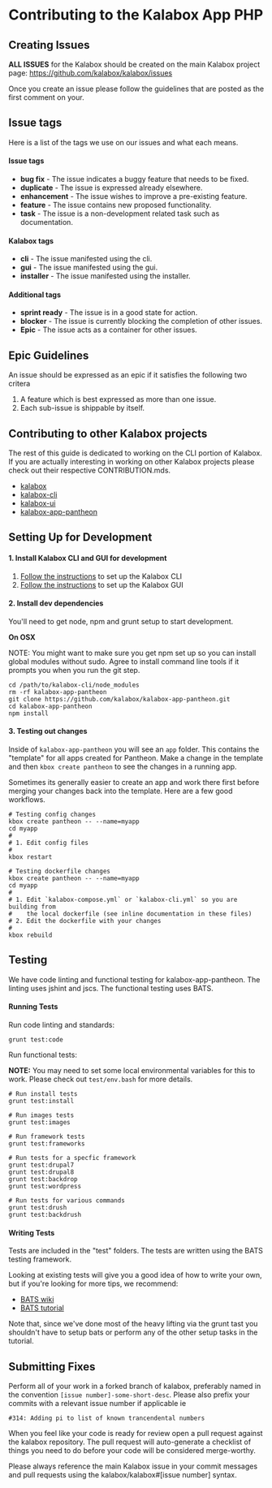 Contributing to the Kalabox App PHP
========================================

Creating Issues
---------------

**ALL ISSUES** for the Kalabox should be created on the main Kalabox
project page: https://github.com/kalabox/kalabox/issues

Once you create an issue please follow the guidelines that are posted as the
first comment on your.

Issue tags
----------

Here is a list of the tags we use on our issues and what each means.

#### Issue tags

* **bug fix** - The issue indicates a buggy feature that needs to be fixed.
* **duplicate** - The issue is expressed already elsewhere.
* **enhancement** - The issue wishes to improve a pre-existing feature.
* **feature** - The issue contains new proposed functionality.
* **task** - The issue is a non-development related task such as documentation.

#### Kalabox tags

* **cli** - The issue manifested using the cli.
* **gui** - The issue manifested using the gui.
* **installer** - The issue manifested using the installer.

#### Additional tags

* **sprint ready** - The issue is in a good state for action.
* **blocker** - The issue is currently blocking the completion of other issues.
* **Epic** - The issue acts as a container for other issues.

Epic Guidelines
---------------

An issue should be expressed as an epic if it satisfies the following two
critera

1. A feature which is best expressed as more than one issue.
2. Each sub-issue is shippable by itself.

Contributing to other Kalabox projects
--------------------------------------

The rest of this guide is dedicated to working on the CLI portion of
Kalabox. If you are actually interesting in working on other Kalabox projects
please check out their respective CONTRIBUTION.mds.

* [kalabox](https://github.com/kalabox/kalabox/blob/HEAD/CONTRIBUTING.md)
* [kalabox-cli](https://github.com/kalabox/kalabox-cli/blob/HEAD/CONTRIBUTING.md)
* [kalabox-ui](https://github.com/kalabox/kalabox-ui/blob/HEAD/CONTRIBUTING.md)
* [kalabox-app-pantheon](https://github.com/kalabox/kalabox-app-pantheon/blob/HEAD/CONTRIBUTING.md)

Setting Up for Development
--------------------------

#### 1. Install Kalabox CLI and GUI for development

1. [Follow the instructions](https://github.com/kalabox/kalabox-cli/blob/HEAD/CONTRIBUTING.md) to set up the Kalabox CLI
2. [Follow the instructions](https://github.com/kalabox/kalabox-ui/blob/HEAD/CONTRIBUTING.md) to set up the Kalabox GUI

#### 2. Install dev dependencies

You'll need to get node, npm and grunt setup to start
development.

**On OSX**

NOTE: You might want to make sure you get npm set up so you can install global modules without sudo. Agree to install command line tools if it prompts you when you run the git step.

```
cd /path/to/kalabox-cli/node_modules
rm -rf kalabox-app-pantheon
git clone https://github.com/kalabox/kalabox-app-pantheon.git
cd kalabox-app-pantheon
npm install
```

#### 3. Testing out changes

Inside of `kalabox-app-pantheon` you will see an `app` folder. This contains
the "template" for all apps created for Pantheon. Make a change in the template
and then `kbox create pantheon` to see the changes in a running app.

Sometimes its generally easier to create an app and work there first before
merging your changes back into the template. Here are a few good workflows.

```
# Testing config changes
kbox create pantheon -- --name=myapp
cd myapp
#
# 1. Edit config files
#
kbox restart

# Testing dockerfile changes
kbox create pantheon -- --name=myapp
cd myapp
#
# 1. Edit `kalabox-compose.yml` or `kalabox-cli.yml` so you are building from
#    the local dockerfile (see inline documentation in these files)
# 2. Edit the dockerfile with your changes
#
kbox rebuild
```

Testing
-------

We have code linting and functional testing for kalabox-app-pantheon.
The linting uses jshint and jscs. The functional testing uses BATS.

#### Running Tests

Run code linting and standards:

`grunt test:code`

Run functional tests:

**NOTE:** You may need to set some local environmental variables for this
to work. Please check out `test/env.bash` for more details.

```
# Run install tests
grunt test:install

# Run images tests
grunt test:images

# Run framework tests
grunt test:frameworks

# Run tests for a specfic framework
grunt test:drupal7
grunt test:drupal8
grunt test:backdrop
grunt test:wordpress

# Run tests for various commands
grunt test:drush
grunt test:backdrush
```

#### Writing Tests

Tests are included in the "test" folders. The tests are written using
the BATS testing framework.

Looking at existing tests will give you a good idea of how to write your own,
but if you're looking for more tips, we recommend:

- [BATS wiki](https://github.com/sstephenson/bats)
- [BATS tutorial](https://blog.engineyard.com/2014/bats-test-command-line-tools)

Note that, since we've done most of the heavy lifting via the grunt tast you
shouldn't have to setup bats or perform any of the other
setup tasks in the tutorial.

Submitting Fixes
----------------

Perform all of your work in a forked branch of kalabox, preferably named in the
convention `[issue number]-some-short-desc`. Please also prefix your commits
with a relevant issue number if applicable ie

`#314: Adding pi to list of known trancendental numbers`

When you feel like your code is ready for review open a pull request against
the kalabox repository. The pull request will auto-generate a checklist
of things you need to do before your code will be considered merge-worthy.

Please always reference the main Kalabox issue in your commit messages and pull
requests using the kalabox/kalabox#[issue number] syntax.

